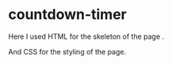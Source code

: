 # countdown-timer

Here I used HTML for the skeleton of the page .

And CSS for the styling of the page.






